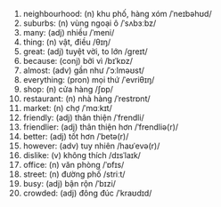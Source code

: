 1. neighbourhood: (n) khu phố, hàng xóm /ˈneɪbəhʊd/
2. suburbs: (n) vùng ngoại ô /ˈsʌbɜːbz/
3. many: (adj) nhiều /ˈmeni/
4. thing: (n) vật, điều /θɪŋ/
5. great: (adj) tuyệt vời, to lớn /ɡreɪt/
7. because: (conj) bởi vì /bɪˈkɒz/
10. almost: (adv) gần như /ˈɔːlməʊst/
11. everything: (pron) mọi thứ /ˈevriθɪŋ/
12. shop: (n) cửa hàng /ʃɒp/
13. restaurant: (n) nhà hàng /ˈrestrɒnt/
14. market: (n) chợ /ˈmɑːkɪt/
15. friendly: (adj) thân thiện /ˈfrendli/
16. friendlier: (adj) thân thiện hơn /ˈfrendliə(r)/
17. better: (adj) tốt hơn /ˈbetə(r)/
19. however: (adv) tuy nhiên /haʊˈevə(r)/
20. dislike: (v) không thích /dɪsˈlaɪk/
22. office: (n) văn phòng /ˈɒfɪs/
23. street: (n) đường phố /striːt/
24. busy: (adj) bận rộn /ˈbɪzi/
25. crowded: (adj) đông đúc /ˈkraʊdɪd/